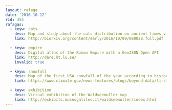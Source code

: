 ```yaml
---
layout: rafaga
date: '2016-10-12'
rid: 455
rafagas:
  - keyw: cats
    desc: Map and study about the cats distribution on ancient times via @realivansanchez
    link: http://biorxiv.org/content/early/2016/10/09/080028.full.pdf

  - keyw: empire
    desc: Digital atlas of the Roman Empire with a GeoJSON Open API
    link: http://dare.ht.lu.se/
    invalid: true

  - keyw: snowfall
    desc: Map of the first USA snowfall of the year according to historical records
    link: https://www.climate.gov/news-features/blogs/beyond-data/first-dates

  - keyw: exhibition
    desc: Virtual exhibition of the Waldseemuller map
    link: http://exhibits.museogalileo.it/waldseemuller/index.html
---
```


